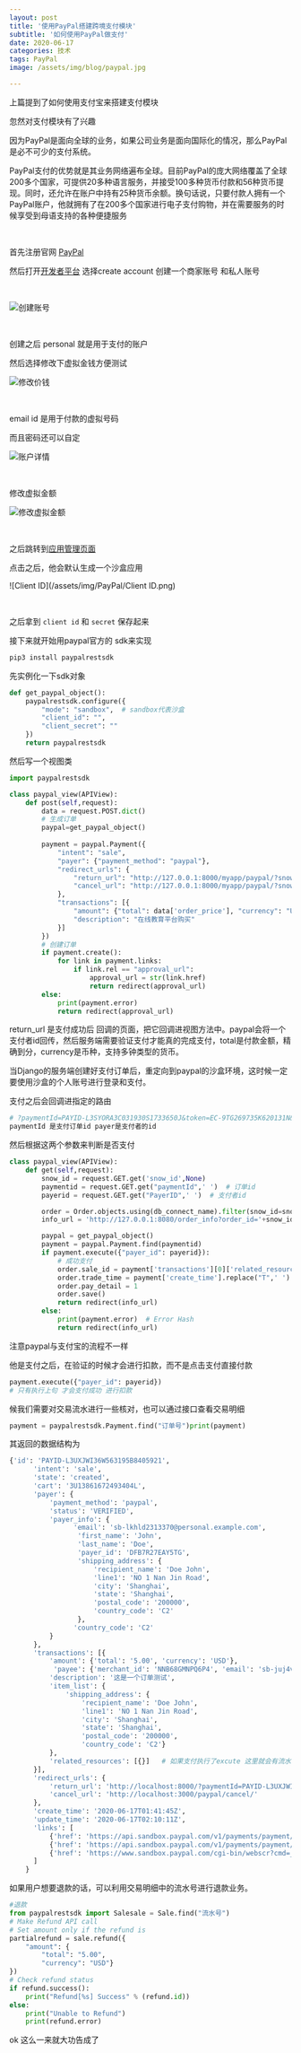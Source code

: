 ```yaml
---
layout: post
title: '使用PayPal搭建跨境支付模块'
subtitle: '如何使用PayPal做支付'
date: 2020-06-17
categories: 技术
tags: PayPal
image: /assets/img/blog/paypal.jpg

---
```


上篇提到了如何使用支付宝来搭建支付模块

忽然对支付模块有了兴趣

因为PayPal是面向全球的业务，如果公司业务是面向国际化的情况，那么PayPal是必不可少的支付系统。

PayPal支付的优势就是其业务网络遍布全球。目前PayPal的庞大网络覆盖了全球200多个国家，可提供20多种语言服务，并接受100多种货币付款和56种货币提现。同时，还允许在账户中持有25种货币余额。换句话说，只要付款人拥有一个PayPal账户，他就拥有了在200多个国家进行电子支付购物，并在需要服务的时候享受到母语支持的各种便捷服务

<br/>

首先注册官网 [PayPal](https://www.paypal.com) 

然后打开[开发者平台](https://developer.paypal.com/developer/accounts/) 选择create account 创建一个商家账号 和私人账号

<br/>

![创建账号](/assets/img/PayPal/创建账号.png)

<br/>

创建之后 personal 就是用于支付的账户

然后选择修改下虚拟金钱方便测试

![修改价钱](/assets/img/PayPal/修改价钱.png)

<br/>

email id 是用于付款的虚拟号码

而且密码还可以自定

![账户详情](/assets/img/PayPal/账户详情.png)

<br/>

修改虚拟金额

![修改虚拟金额](/assets/img/PayPal/修改虚拟金额.png)

<br/>

之后跳转到[应用管理页面](https://developer.paypal.com/developer/applications/)

点击之后，他会默认生成一个沙盒应用

![Client ID](/assets/img/PayPal/Client ID.png)

<br/>

之后拿到 ```client id``` 和 ```secret``` 保存起来

接下来就开始用paypal官方的 sdk来实现

```powershell
pip3 install paypalrestsdk
```

先实例化一下sdk对象

```python
def get_paypal_object():
    paypalrestsdk.configure({
        "mode": "sandbox",  # sandbox代表沙盒
        "client_id": "",
        "client_secret": ""
    })
    return paypalrestsdk
```

然后写一个视图类

```python
import paypalrestsdk

class paypal_view(APIView):
    def post(self,request):
        data = request.POST.dict()
        # 生成订单
        paypal=get_paypal_object()
        
        payment = paypal.Payment({
            "intent": "sale",
            "payer": {"payment_method": "paypal"},
            "redirect_urls": {
                "return_url": "http://127.0.0.1:8000/myapp/paypal/?snow_id="+data['query'],  # 支付成功跳转页面
                "cancel_url": "http://127.0.0.1:8000/myapp/paypal/?snow_id="+data['query'], # 取消支付页面
            },
            "transactions": [{
                "amount": {"total": data['order_price'], "currency": "USD"},
                "description": "在线教育平台购买"
            }]
        })
        # 创建订单
        if payment.create():
            for link in payment.links:
                if link.rel == "approval_url":
                    approval_url = str(link.href)
                    return redirect(approval_url)
        else:
            print(payment.error)
            return redirect(approval_url)
```

return_url 是支付成功后 回调的页面，把它回调进视图方法中。paypal会将一个支付者id回传，然后服务端需要验证支付才能真的完成支付，total是付款金额，精确到分，currency是币种，支持多钟类型的货币。

当Django的服务端创建好支付订单后，重定向到paypal的沙盒环境，这时候一定要使用沙盒的个人账号进行登录和支付。

支付之后会回调进指定的路由

```python
# ?paymentId=PAYID-L3SYORA3C031930S1733650J&token=EC-9TG269735K620131N&PayerID=ETYYRCDN8C3XJ  
paymentId 是支付订单id payer是支付者的id
```

然后根据这两个参数来判断是否支付

```python
class paypal_view(APIView):
    def get(self,request):
        snow_id = request.GET.get('snow_id',None)
        paymentid = request.GET.get("paymentId",' ')  # 订单id
        payerid = request.GET.get("PayerID",' ')  # 支付者id

        order = Order.objects.using(db_connect_name).filter(snow_id=snow_id).first()
        info_url = 'http://127.0.0.1:8080/order_info?order_id='+snow_id

        paypal = get_paypal_object()
        payment = paypal.Payment.find(paymentid)
        if payment.execute({"payer_id": payerid}):
            # 成功支付
            order.sale_id = payment['transactions'][0]['related_resources'][0]['sale']['id']  # 流水号
            order.trade_time = payment['create_time'].replace("T",' ').replace("Z","")
            order.pay_detail = 1
            order.save()
            return redirect(info_url)
        else:
            print(payment.error)  # Error Hash
            return redirect(info_url)
```

注意paypal与支付宝的流程不一样

他是支付之后，在验证的时候才会进行扣款，而不是点击支付直接付款

```python
payment.execute({"payer_id": payerid})
# 只有执行上句 才会支付成功 进行扣款
```

候我们需要对交易流水进行一些核对，也可以通过接口查看交易明细

```python
payment = paypalrestsdk.Payment.find("订单号")print(payment)
```

其返回的数据结构为

```python
{'id': 'PAYID-L3UXJWI36W563195B8405921',
      'intent': 'sale',
      'state': 'created',
      'cart': '3U13861672493404L',
      'payer': {
          'payment_method': 'paypal',
          'status': 'VERIFIED',
          'payer_info': {
                'email': 'sb-lkhld2313370@personal.example.com',
                 'first_name': 'John',
                 'last_name': 'Doe',
                 'payer_id': 'DFB7R27EAY5TG',
                 'shipping_address': {
                     'recipient_name': 'Doe John',
                     'line1': 'NO 1 Nan Jin Road',
                     'city': 'Shanghai',
                     'state': 'Shanghai',
                     'postal_code': '200000',
                     'country_code': 'C2'
                 },
                'country_code': 'C2'
          }
      },
      'transactions': [{
          'amount': {'total': '5.00', 'currency': 'USD'},
           'payee': {'merchant_id': 'NNB68GMNPQ6P4', 'email': 'sb-juj4v2315115@business.example.com'},
          'description': '这是一个订单测试',
          'item_list': {
              'shipping_address': {
                  'recipient_name': 'Doe John',
                  'line1': 'NO 1 Nan Jin Road',
                  'city': 'Shanghai',
                  'state': 'Shanghai',
                  'postal_code': '200000',
                  'country_code': 'C2'}
          },
          'related_resources': [{}]   # 如果支付执行了excute 这里就会有流水号
      }],
      'redirect_urls': {
          'return_url': 'http://localhost:8000/?paymentId=PAYID-L3UXJWI36W563195B8405921',
          'cancel_url': 'http://localhost:3000/paypal/cancel/'
      },
      'create_time': '2020-06-17T01:41:45Z',
      'update_time': '2020-06-17T02:10:11Z',
      'links': [
          {'href': 'https://api.sandbox.paypal.com/v1/payments/payment/PAYID-L3UXJWI36W563195B8405921', 'rel': 'self', 'method': 'GET'},
          {'href': 'https://api.sandbox.paypal.com/v1/payments/payment/PAYID-L3UXJWI36W563195B8405921/execute', 'rel': 'execute', 'method': 'POST'},
          {'href': 'https://www.sandbox.paypal.com/cgi-bin/webscr?cmd=_express-checkout&token=EC-3U13861672493404L', 'rel': 'approval_url', 'method': 'REDIRECT'}
      ]
    }
```

  

如果用户想要退款的话，可以利用交易明细中的流水号进行退款业务。

```python
#退款
from paypalrestsdk import Salesale = Sale.find("流水号")
# Make Refund API call
# Set amount only if the refund is 
partialrefund = sale.refund({
    "amount": {
        "total": "5.00",
        "currency": "USD"}
})
# Check refund status
if refund.success():
    print("Refund[%s] Success" % (refund.id))
else:
    print("Unable to Refund")
    print(refund.error)
```

ok 这么一来就大功告成了

